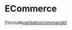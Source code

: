 # ECommerce

[!include[validationcommande](ecommerce.validationcommande.autogen.md)]






















































